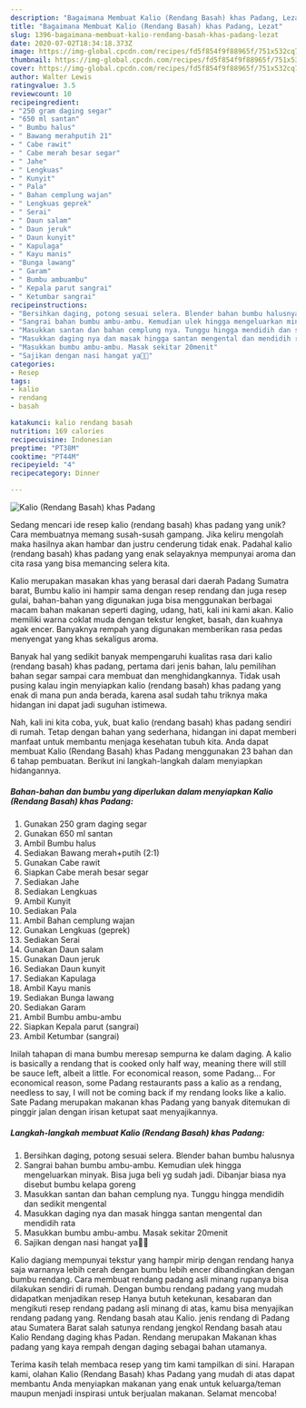 ```yaml
---
description: "Bagaimana Membuat Kalio (Rendang Basah) khas Padang, Lezat"
title: "Bagaimana Membuat Kalio (Rendang Basah) khas Padang, Lezat"
slug: 1396-bagaimana-membuat-kalio-rendang-basah-khas-padang-lezat
date: 2020-07-02T18:34:18.373Z
image: https://img-global.cpcdn.com/recipes/fd5f854f9f88965f/751x532cq70/kalio-rendang-basah-khas-padang-foto-resep-utama.jpg
thumbnail: https://img-global.cpcdn.com/recipes/fd5f854f9f88965f/751x532cq70/kalio-rendang-basah-khas-padang-foto-resep-utama.jpg
cover: https://img-global.cpcdn.com/recipes/fd5f854f9f88965f/751x532cq70/kalio-rendang-basah-khas-padang-foto-resep-utama.jpg
author: Walter Lewis
ratingvalue: 3.5
reviewcount: 10
recipeingredient:
- "250 gram daging segar"
- "650 ml santan"
- " Bumbu halus"
- " Bawang merahputih 21"
- " Cabe rawit"
- " Cabe merah besar segar"
- " Jahe"
- " Lengkuas"
- " Kunyit"
- " Pala"
- " Bahan cemplung wajan"
- " Lengkuas geprek"
- " Serai"
- " Daun salam"
- " Daun jeruk"
- " Daun kunyit"
- " Kapulaga"
- " Kayu manis"
- "Bunga lawang"
- " Garam"
- " Bumbu ambuambu"
- " Kepala parut sangrai"
- " Ketumbar sangrai"
recipeinstructions:
- "Bersihkan daging, potong sesuai selera. Blender bahan bumbu halusnya"
- "Sangrai bahan bumbu ambu-ambu. Kemudian ulek hingga mengeluarkan minyak. Bisa juga beli yg sudah jadi. Dibanjar biasa nya disebut bumbu kelapa goreng"
- "Masukkan santan dan bahan cemplung nya. Tunggu hingga mendidih dan sedikit mengental"
- "Masukkan daging nya dan masak hingga santan mengental dan mendidih rata"
- "Masukkan bumbu ambu-ambu. Masak sekitar 20menit"
- "Sajikan dengan nasi hangat ya🤗🤗"
categories:
- Resep
tags:
- kalio
- rendang
- basah

katakunci: kalio rendang basah 
nutrition: 169 calories
recipecuisine: Indonesian
preptime: "PT38M"
cooktime: "PT44M"
recipeyield: "4"
recipecategory: Dinner

---
```



![Kalio (Rendang Basah) khas Padang](https://img-global.cpcdn.com/recipes/fd5f854f9f88965f/751x532cq70/kalio-rendang-basah-khas-padang-foto-resep-utama.jpg)

Sedang mencari ide resep kalio (rendang basah) khas padang yang unik? Cara membuatnya memang susah-susah gampang. Jika keliru mengolah maka hasilnya akan hambar dan justru cenderung tidak enak. Padahal kalio (rendang basah) khas padang yang enak selayaknya mempunyai aroma dan cita rasa yang bisa memancing selera kita.

Kalio merupakan masakan khas yang berasal dari daerah Padang Sumatra barat, Bumbu kalio ini hampir sama dengan resep rendang dan juga resep gulai, bahan-bahan yang digunakan juga bisa menggunakan berbagai macam bahan makanan seperti daging, udang, hati, kali ini kami akan. Kalio memiliki warna coklat muda dengan tekstur lengket, basah, dan kuahnya agak encer. Banyaknya rempah yang digunakan memberikan rasa pedas menyengat yang khas sekaligus aroma.

Banyak hal yang sedikit banyak mempengaruhi kualitas rasa dari kalio (rendang basah) khas padang, pertama dari jenis bahan, lalu pemilihan bahan segar sampai cara membuat dan menghidangkannya. Tidak usah pusing kalau ingin menyiapkan kalio (rendang basah) khas padang yang enak di mana pun anda berada, karena asal sudah tahu triknya maka hidangan ini dapat jadi suguhan istimewa.


Nah, kali ini kita coba, yuk, buat kalio (rendang basah) khas padang sendiri di rumah. Tetap dengan bahan yang sederhana, hidangan ini dapat memberi manfaat untuk membantu menjaga kesehatan tubuh kita. Anda dapat membuat Kalio (Rendang Basah) khas Padang menggunakan 23 bahan dan 6 tahap pembuatan. Berikut ini langkah-langkah dalam menyiapkan hidangannya.

<!--inarticleads1-->

##### Bahan-bahan dan bumbu yang diperlukan dalam menyiapkan Kalio (Rendang Basah) khas Padang:

1. Gunakan 250 gram daging segar
1. Gunakan 650 ml santan
1. Ambil  Bumbu halus
1. Sediakan  Bawang merah+putih (2:1)
1. Gunakan  Cabe rawit
1. Siapkan  Cabe merah besar segar
1. Sediakan  Jahe
1. Sediakan  Lengkuas
1. Ambil  Kunyit
1. Sediakan  Pala
1. Ambil  Bahan cemplung wajan
1. Gunakan  Lengkuas (geprek)
1. Sediakan  Serai
1. Gunakan  Daun salam
1. Gunakan  Daun jeruk
1. Sediakan  Daun kunyit
1. Sediakan  Kapulaga
1. Ambil  Kayu manis
1. Sediakan Bunga lawang
1. Sediakan  Garam
1. Ambil  Bumbu ambu-ambu
1. Siapkan  Kepala parut (sangrai)
1. Ambil  Ketumbar (sangrai)


Inilah tahapan di mana bumbu meresap sempurna ke dalam daging. A kalio is basically a rendang that is cooked only half way, meaning there will still be sauce left, albeit a little. For economical reason, some Padang… For economical reason, some Padang restaurants pass a kalio as a rendang, needless to say, I will not be coming back if my rendang looks like a kalio. Sate Padang merupakan makanan khas Padang yang banyak ditemukan di pinggir jalan dengan irisan ketupat saat menyajikannya. 

<!--inarticleads2-->

##### Langkah-langkah membuat Kalio (Rendang Basah) khas Padang:

1. Bersihkan daging, potong sesuai selera. Blender bahan bumbu halusnya
1. Sangrai bahan bumbu ambu-ambu. Kemudian ulek hingga mengeluarkan minyak. Bisa juga beli yg sudah jadi. Dibanjar biasa nya disebut bumbu kelapa goreng
1. Masukkan santan dan bahan cemplung nya. Tunggu hingga mendidih dan sedikit mengental
1. Masukkan daging nya dan masak hingga santan mengental dan mendidih rata
1. Masukkan bumbu ambu-ambu. Masak sekitar 20menit
1. Sajikan dengan nasi hangat ya🤗🤗


Kalio dagiang mempunyai tekstur yang hampir mirip dengan rendang hanya saja warnanya lebih cerah dengan bumbu lebih encer dibandingkan dengan bumbu rendang. Cara membuat rendang padang asli minang rupanya bisa dilakukan sendiri di rumah. Dengan bumbu rendang padang yang mudah didapatkan menjadikan resep Hanya butuh ketekunan, kesabaran dan mengikuti resep rendang padang asli minang di atas, kamu bisa menyajikan rendang padang yang. Rendang basah atau Kalio. jenis rendang di Padang atau Sumatera Barat salah satunya rendang jengkol Rendang basah atau Kalio Rendang daging khas Padan. Rendang merupakan Makanan khas padang yang kaya rempah dengan daging sebagai bahan utamanya. 

Terima kasih telah membaca resep yang tim kami tampilkan di sini. Harapan kami, olahan Kalio (Rendang Basah) khas Padang yang mudah di atas dapat membantu Anda menyiapkan makanan yang enak untuk keluarga/teman maupun menjadi inspirasi untuk berjualan makanan. Selamat mencoba!

